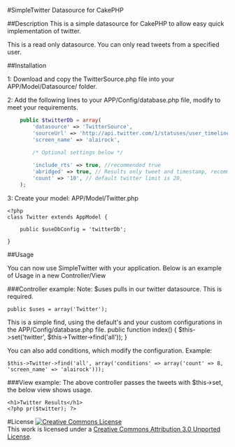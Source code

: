 #SimpleTwitter Datasource for CakePHP

##Description
This is a simple datasource for CakePHP to allow easy quick implementation of twitter.

This is a read only datasource. You can only read tweets from a specified user. 

##Installation

1: Download and copy the TwitterSource.php file into your APP/Model/Datasource/ folder.

2: Add the following lines to your APP/Config/database.php file, modify to meet your requirements.

```php
    public $twitterDb = array(
        'datasource' => 'TwitterSource',
        'sourceUrl' => 'http://api.twitter.com/1/statuses/user_timeline.json',
        'screen_name' => 'alairock',
        
        /* Optional settings below */

        'include_rts' => true, //recommended true
        'abridged' => true, // Results only tweet and timestamp, recommended true
        'count' => '10', // default twitter limit is 20, 
    );
```

3: Create your model: APP/Model/Twitter.php

    <?php
    class Twitter extends AppModel {

        public $useDbConfig = 'twitterDb';

    }

##Usage

You can now use SimpleTwitter with your application. Below is an example of Usage in a new Controller/View

###Controller example:
Note: $uses pulls in our twitter datasource. This is required.

    public $uses = array('Twitter');

This is a simple find, using the default's and your custom configurations in the APP/Config/database.php file.
    public function index() {
        $this->set('twitter', $this->Twitter->find('all'));
    }

You can also add conditions, which modify the configuration. Example: 

    $this->Twitter->find('all', array('conditions' => array('count' => 8, 'screen_name' => 'alairock')));

###View example:
The above controller passes the tweets with $this->set, the below view shows usage.

    <h1>Twitter Results</h1>
    <?php pr($twitter); ?>

#License
<a rel="license" href="http://creativecommons.org/licenses/by/3.0/deed.en_US"><img alt="Creative Commons License" style="border-width:0" src="http://i.creativecommons.org/l/by/3.0/88x31.png" /></a><br />This work is licensed under a <a rel="license" href="http://creativecommons.org/licenses/by/3.0/deed.en_US">Creative Commons Attribution 3.0 Unported License</a>.